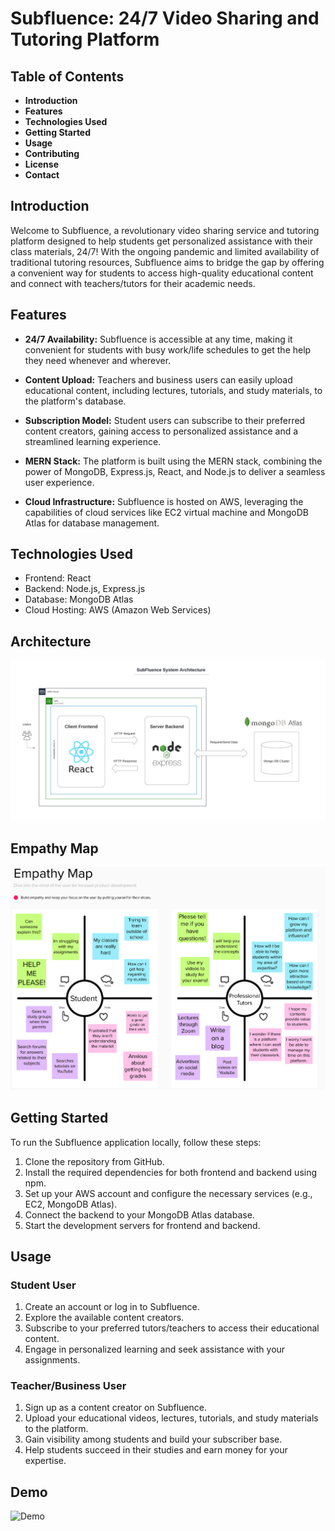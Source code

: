 # Subfluence: 24/7 Video Sharing and Tutoring Platform

## Table of Contents
- **Introduction**
- **Features**
- **Technologies Used**
- **Getting Started**
- **Usage**
- **Contributing**
- **License**
- **Contact**

## Introduction

Welcome to Subfluence, a revolutionary video sharing service and tutoring platform designed to help students get personalized assistance with their class materials, 24/7! With the ongoing pandemic and limited availability of traditional tutoring resources, Subfluence aims to bridge the gap by offering a convenient way for students to access high-quality educational content and connect with teachers/tutors for their academic needs.

## Features

- **24/7 Availability:** Subfluence is accessible at any time, making it convenient for students with busy work/life schedules to get the help they need whenever and wherever.

- **Content Upload:** Teachers and business users can easily upload educational content, including lectures, tutorials, and study materials, to the platform's database.

- **Subscription Model:** Student users can subscribe to their preferred content creators, gaining access to personalized assistance and a streamlined learning experience.

- **MERN Stack:** The platform is built using the MERN stack, combining the power of MongoDB, Express.js, React, and Node.js to deliver a seamless user experience.

- **Cloud Infrastructure:** Subfluence is hosted on AWS, leveraging the capabilities of cloud services like EC2 virtual machine and MongoDB Atlas for database management.

## Technologies Used

- Frontend: React
- Backend: Node.js, Express.js
- Database: MongoDB Atlas
- Cloud Hosting: AWS (Amazon Web Services)

## Architecture
![Architecture](./images/Architecture.png)

## Empathy Map
![Empathy Map](./images/Empathy%20Map.png)

## Getting Started

To run the Subfluence application locally, follow these steps:

1. Clone the repository from GitHub.
2. Install the required dependencies for both frontend and backend using npm.
3. Set up your AWS account and configure the necessary services (e.g., EC2, MongoDB Atlas).
4. Connect the backend to your MongoDB Atlas database.
5. Start the development servers for frontend and backend.

## Usage

### Student User
1. Create an account or log in to Subfluence.
2. Explore the available content creators.
3. Subscribe to your preferred tutors/teachers to access their educational content.
4. Engage in personalized learning and seek assistance with your assignments.

### Teacher/Business User
1. Sign up as a content creator on Subfluence.
2. Upload your educational videos, lectures, tutorials, and study materials to the platform.
3. Gain visibility among students and build your subscriber base.
4. Help students succeed in their studies and earn money for your expertise.

## Demo
![Demo](./images/Demo.gif)



